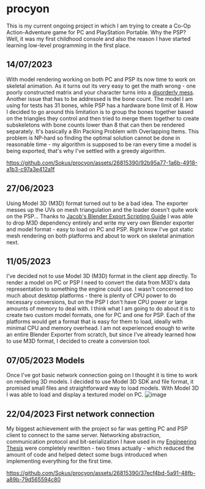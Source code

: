# procyon
This is my current ongoing project in which I am trying to create a Co-Op Action-Adventure game for PC and PlayStation Portable.
Why the PSP? Well, it was my first childhood console and also the reason I have started learning low-level programming in the first place.

## 14/07/2023
With model rendering working on both PC and PSP its now time to work on skeletal animation. As it turns out its very easy to get the math
wrong - one poorly constructed matrix and your character turns into a [disorderly mess](https://github.com/Sokus/procyon/assets/26815390/95a6520f-d3bd-489b-99c7-40b99431eed3).
Another issue that has to be addressed is the bone count. The model I am using for tests has 31 bones, while PSP has a hardware bone limit
of 8. How I decided to go around this limitation is to group the bones together based on the triangles they control and then tried to merge
them together to create subskeletons with bone counts lower than 8 that can then be rendered separately. It's basically a Bin Packing
Problem with Overlapping Items. This problem is NP-hard so finding the optimal solution cannot be done in reasonable time - my algorithm is
supposed to be ran every time a model is being exported, that's why I've settled with a greedy algorithm. 

https://github.com/Sokus/procyon/assets/26815390/92b95a77-1a6b-4918-a1b3-c97a3e412a1f

## 27/06/2023
Using Model 3D (M3D) format turned out to be a bad idea. The exporter messes up the UVs on mesh triangulation and the loader doesn't quite
work on the PSP... Thanks to [Jacob's Blender Export Scripting Guide](https://github.com/MysteriousJ/Blender-Export-Scripting-Guide) I was
able to drop M3D dependency entirely and write my very own Blender exporter and model format - easy to load on PC and PSP. Right know I've
got static mesh rendering on both platforms and about to work on skeletal animation next. 

## 11/05/2023
I've decided not to use Model 3D (M3D) format in the client app directly. To render a model on PC or PSP I need to convert the data from
M3D's data representation to something the engine could use. I wasn't concerned too much about desktop platforms - there is plenty of CPU
power to do necessary conversions, but on the PSP I don't have CPU power or large amounts of memory to deal with. I think what I am going
to do about it is to create two custom model formats, one for PC and one for PSP. Each of the platforms would get a format that is easy for
them to load, ideally with minimal CPU and memory overhead. I am not experienced enough to write an entire Blender Exporter from scratch,
but since I've already learned how to use M3D format, I decided to create a conversion tool.

## 07/05/2023 Models
Once I've got basic network connection going on I thought it is time to work on rendering 3D models. I decided to use Model 3D SDK and
file format, it promised small files and straightforward way to load models. With Model 3D I was able to load and display a textured model on PC.
![image](https://github.com/Sokus/procyon/assets/26815390/c1a24a6d-d0a3-4364-b84a-dd0b3177396f)

## 22/04/2023 First network connection
My biggest achievement with the project so far was getting PC and PSP client to connect to the same server. Networking abstraction, communication
protocol and bit-serialization I have used in my [Engineering Thesis](https://github.com/Sokus/engineering-thesis) were completely rewritten - two times actually - which reduced the amount of
code and helped detect some bugs introduced when implementing everything for the first time.

https://github.com/Sokus/procyon/assets/26815390/37ecf4bd-5a91-48fb-a89b-79d565594c80


